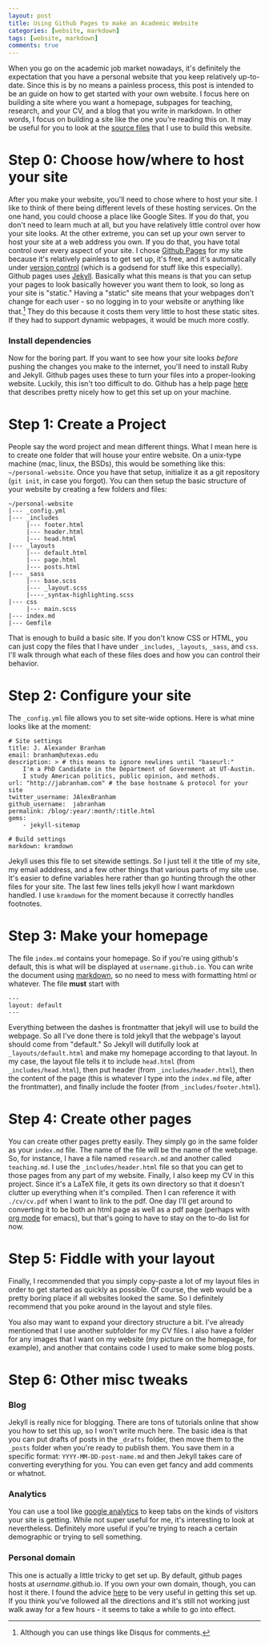 ```yaml
---
layout: post
title: Using Github Pages to make an Academic Website
categories: [website, markdown]
tags: [website, markdown]
comments: true
---
```


When you go on the academic job market nowadays, it's definitely the
expectation that you have a personal website that you keep relatively
up-to-date. Since this is by no means a painless process, this post is
intended to be an guide on how to get started with your own website. I
focus here on building a site where you want a homepage, subpages for
teaching, research, and your CV, and a blog that you write in
markdown. In other words, I focus on building a site like the one
you're reading this on. It may be useful for you to look at the
[source files](https://github.com/jabranham/jabranham.github.io) that
I use to build this website. 

# Step 0: Choose how/where to host your site
After you make your website, you'll need to chose where to host your
site. I like to think of there being different levels of these hosting
services. On the one hand, you could choose a place like Google
Sites. If you do that, you don't need to learn much at all, but you
have relatively little control over how your site looks. At the other
extreme, you can set up your own server to host your site at a
web address you own. If you do that, you have total control over every
aspect of your site. I chose [Github Pages](https://pages.github.com/)
for my site because it's relatively painless to get set up, it's free,
and it's automatically under
[version control](/blog/2015/09/version-control.html) (which is a
godsend for stuff like this especially). Github pages uses
[Jekyll](https://jekyllrb.com/). Basically what this means is that you
can setup your pages to look basically however you want them to look,
so long as your site is "static." Having a "static" site means that
your webpages don't change for each user - so no logging in to your
website or anything like that.[^1] They do this because it costs them very
little to host these static sites. If they had to support dynamic
webpages, it would be much more costly.

[^1]: Although you can use things like Disqus for comments.

### Install dependencies
Now for the boring part. If you want to see how your site looks
*before* pushing the changes you make to the internet, you'll need to
install Ruby and Jekyll. Github pages uses these to turn your files
into a proper-looking website. Luckily, this isn't too difficult to
do. Github has a help page
[here](https://help.github.com/articles/using-jekyll-with-pages/) that
describes pretty nicely how to get this set up on your machine. 

# Step 1: Create a Project

People say the word project and mean different things. What I mean
here is to create one folder that will house your entire website. On a
unix-type machine (mac, linux, the BSDs), this would be something like
this: `~/personal-website`. Once you have that setup, initialize it as
a git repository (`git init`, in case you forgot). You can then setup
the basic structure of your website by creating a few folders and
files:

    ~/personal-website
    |--- _config.yml
    |--- _includes
         |--- footer.html
         |--- header.html
         |--- head.html
    |--- _layouts
         |--- default.html
         |--- page.html
         |--- posts.html
    |--- _sass
         |--- base.scss
         |--- _layout.scss
         |----_syntax-highlighting.scss 
    |--- css
         |--- main.scss
    |--- index.md
    |--- Gemfile

That is enough to build a basic site. If you don't know CSS or HTML,
you can just copy the files that I have under `_includes`, `_layouts`,
`_sass`, and `css`. I'll walk through what each of these files does and
how you can control their behavior.

# Step 2: Configure your site
The `_config.yml`  file allows you to set site-wide options. Here is
what mine looks like at the moment:

    # Site settings
    title: J. Alexander Branham
    email: branham@utexas.edu
    description: > # this means to ignore newlines until "baseurl:"
        I'm a PhD Candidate in the Department of Government at UT-Austin.
        I study American politics, public opinion, and methods. 
    url: "http://jabranham.com" # the base hostname & protocol for your site
    twitter_username: JAlexBranham
    github_username:  jabranham
    permalink: /blog/:year/:month/:title.html
    gems:
        - jekyll-sitemap

    # Build settings
    markdown: kramdown

Jekyll uses this file to set sitewide settings. So I just tell it the
title of my site, my email adddress, and a few other things that
various parts of my site use. It's easier to define variables here
rather than go hunting through the other files for your site. The last
few lines tells jekyll how I want markdown handled. I use `kramdown`
for the moment because it correctly handles footnotes. 

# Step 3: Make your homepage
The file `index.md` contains your homepage. So if you're using
github's default, this is what will be displayed at
`username.github.io`. You can write the document using
[markdown](https://help.github.com/articles/markdown-basics/), so no
need to mess with formatting html or whatever. The file **must** start
with

    ---
    layout: default
    ---

Everything between the dashes is frontmatter that jekyll will use to
build the webpage. So all I've done there is told jekyll that the
webpage's layout should come from "default." So Jekyll will dutifully
look at `_layouts/default.html` and make my homepage according to that
layout. In my case, the layout file tells it to include `head.html`
(from `_includes/head.html`), then put header (from
`_includes/header.html`), then the content of the page (this is whatever
I type into the `index.md` file, after the frontmatter), and finally
include the footer (from `_includes/footer.html`). 

# Step 4: Create other pages
You can create other pages pretty easily. They simply go in the same
folder as your `index.md` file. The name of the file will be the name
of the webpage. So, for instance, I have a file named `research.md`
and another called `teaching.md`. I use the `_includes/header.html`
file so that you can get to those pages from any part of my
website. Finally, I also keep my CV in this project. Since it's a
LaTeX file, it gets its own directory so that it doesn't clutter up
everything when it's compiled. Then I can reference it with
`./cv/cv.pdf` when I want to link to the pdf. One day I'll get around
to converting it to be both an html page as well as a pdf page
(perhaps with [org mode](http://orgmode.org/) for emacs), but that's
going to have to stay on the to-do list for now. 

# Step 5: Fiddle with your layout
Finally, I recommended that you simply copy-paste a lot of my layout
files in order to get started as quickly as possible. Of course, the
web would be a pretty boring place if all websites looked the same. So
I definitely recommend that you poke around in the layout and style
files.

You also may want to expand your directory structure a bit. I've
already mentioned that I use another subfolder for my CV files. I also
have a folder for any images that I want on my website (my picture on
the homepage, for example), and another that contains code I used to
make some blog posts. 

# Step 6: Other misc tweaks

### Blog 
Jekyll is really nice for blogging. There are tons of tutorials online
that show you how to set this up, so I won't write much here. The
basic idea is that you can put drafts of posts in the `_drafts`
folder, then move them to the `_posts` folder when you're ready to
publish them. You save them in a specific format:
`YYYY-MM-DD-post-name.md` and then Jekyll takes care of converting
everything for you. You can even get fancy and add comments or
whatnot.

### Analytics
You can use a tool like
[google analytics](https://www.google.com/analytics/) to keep tabs on
the kinds of visitors your site is getting. While not super useful for
me, it's interesting to look at nevertheless. Definitely more useful if
you're trying to reach a certain demographic or trying to sell
something.

### Personal domain 
This one is actually a little tricky to get set up. By default, github
pages hosts at *username*.github.io. If you own your own domain,
though, you can host it there. I found the advice
[here](https://github.com/leeper/leeper.github.io) to be very useful
in getting this set up. If you think you've followed all the
directions and it's still not working just walk away for a few hours -
it seems to take a while to go into effect.
